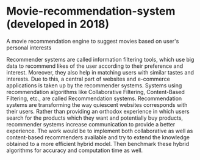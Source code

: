 # Movie-recommendation-system (developed in 2018)
A movie recommendation engine to suggest movies based on user's personal interests 

Recommender systems are called information filtering tools, which use big data to recommend likes of the user according to their preference and interest. Moreover, they also help in matching users with similar tastes and interests. Due to this, a central part of websites and e-commerce applications is taken up by the recommender systems. Systems using recommendation algorithms like Collaborative Filtering, Content-Based Filtering, etc., are called Recommendation systems. Recommendation systems are transforming the way quiescent websites corresponds with their users. Rather than providing an orthodox experience in which users search for the products which they want and potentially buy products, recommender systems increase communication to provide a better experience. The work would be to implement both collaborative as well as content-based recommenders available and try to extend the knowledge obtained to a more efficient hybrid model. Then benchmark these hybrid algorithms for accuracy and computation time as well.
